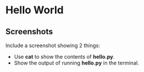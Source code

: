 # Hello World

## Screenshots

Include a screenshot showing 2 things:

* Use **cat** to show the contents of **hello.py**.
* Show the output of running **hello.py** in the terminal.
